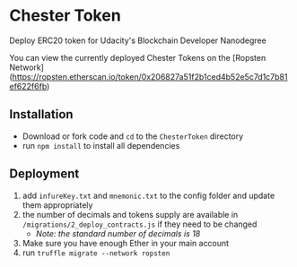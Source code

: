 # Chester Token
 Deploy ERC20 token for Udacity's Blockchain Developer Nanodegree

 You can view the currently deployed Chester Tokens on the [Ropsten Network] (https://ropsten.etherscan.io/token/0x206827a51f2b1ced4b52e5c7d1c7b81ef622f6fb)

 ## Installation
 - Download or fork code and `cd` to the `ChesterToken` directory
 - run `npm install` to install all dependencies  

 ## Deployment
1. add `infureKey.txt` and `mnemonic.txt` to the config folder and update them appropriately
2. the number of decimals and tokens supply are available in `/migrations/2_deploy_contracts.js` if they need to be changed
    - _Note: the standard number of decimals is 18_
3. Make sure you have enough Ether in your main account
3. run `truffle migrate --network ropsten`

